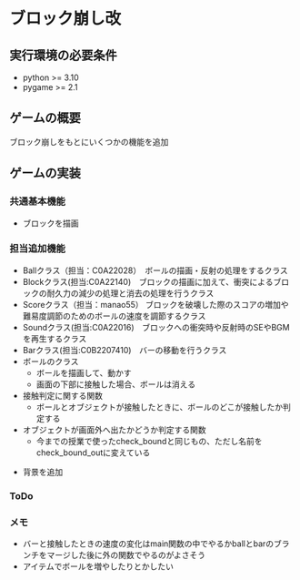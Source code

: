 # ブロック崩し改
## 実行環境の必要条件
* python >= 3.10
* pygame >= 2.1
## ゲームの概要
ブロック崩しをもとにいくつかの機能を追加

## ゲームの実装
### 共通基本機能
* ブロックを描画
### 担当追加機能
* Ballクラス（担当：C0A22028）　ボールの描画・反射の処理をするクラス
* Blockクラス(担当:C0A22140)　ブロックの描画に加えて、衝突によるブロックの耐久力の減少の処理と消去の処理を行うクラス
* Scoreクラス（担当：manao55） ブロックを破壊した際のスコアの増加や難易度調節のためのボールの速度を調節するクラス
* Soundクラス(担当:C0A22016)　ブロックへの衝突時や反射時のSEやBGMを再生するクラス
* Barクラス(担当:C0B2207410)　バーの移動を行うクラス
* ボールのクラス
    - ボールを描画して、動かす
    - 画面の下部に接触した場合、ボールは消える
* 接触判定に関する関数
    - ボールとオブジェクトが接触したときに、ボールのどこが接触したか判定する
* オブジェクトが画面外へ出たかどうか判定する関数
    - 今までの授業で使ったcheck_boundと同じもの、ただし名前をcheck_bound_outに変えている
- 背景を追加

### ToDo

### メモ
* バーと接触したときの速度の変化はmain関数の中でやるかballとbarのブランチをマージした後に外の関数でやるのがよさそう
* アイテムでボールを増やしたりとかしたい
